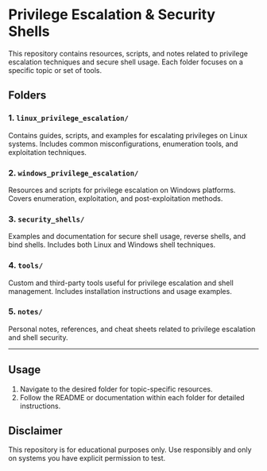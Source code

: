 # Privilege Escalation & Security Shells

This repository contains resources, scripts, and notes related to privilege escalation techniques and secure shell usage. Each folder focuses on a specific topic or set of tools.

## Folders

### 1. `linux_privilege_escalation/`

Contains guides, scripts, and examples for escalating privileges on Linux systems. Includes common misconfigurations, enumeration tools, and exploitation techniques.

### 2. `windows_privilege_escalation/`

Resources and scripts for privilege escalation on Windows platforms. Covers enumeration, exploitation, and post-exploitation methods.

### 3. `security_shells/`

Examples and documentation for secure shell usage, reverse shells, and bind shells. Includes both Linux and Windows shell techniques.

### 4. `tools/`

Custom and third-party tools useful for privilege escalation and shell management. Includes installation instructions and usage examples.

### 5. `notes/`

Personal notes, references, and cheat sheets related to privilege escalation and shell security.

---

## Usage

1. Navigate to the desired folder for topic-specific resources.
2. Follow the README or documentation within each folder for detailed instructions.

## Disclaimer

This repository is for educational purposes only. Use responsibly and only on systems you have explicit permission to test.
